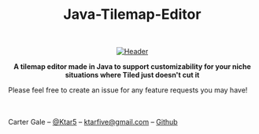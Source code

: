<h1 align="center"> Java-Tilemap-Editor </h1> <br>
<p align="center">
  <a href="https://github.com/Ktar5/Java-Tilemap-Editor">
    <img alt="Header" title="Header" src="https://i.imgur.com/rqWMZLc.gif">
  </a>
</p>
<div align="center">
  <strong>A tilemap editor made in Java to support customizability for your niche situations where Tiled just doesn't cut it</strong>
</div>

Please feel free to create an issue for any feature requests you may have!

<br></br>
Carter Gale – [@Ktar5](https://twitter.com/ktar5) – ktarfive@gmail.com – [Github](https://github.com/ktar5/)
